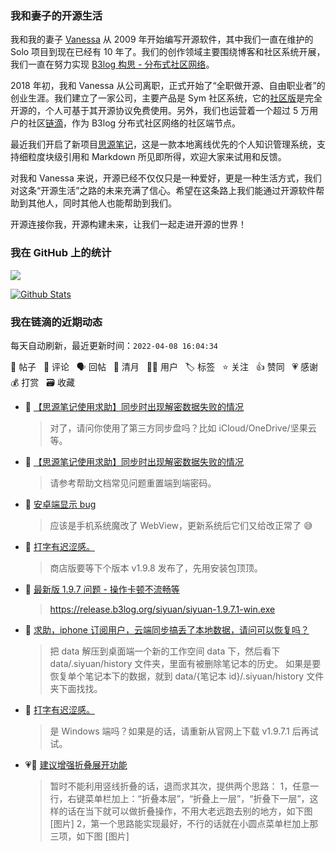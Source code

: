 ### 我和妻子的开源生活

我和我的妻子 [Vanessa](https://github.com/Vanessa219) 从 2009 年开始编写开源软件，其中我们一直在维护的 Solo 项目到现在已经有 10 年了。我们的创作领域主要围绕博客和社区系统开展，我们一直在努力实现 [B3log 构思 - 分布式社区网络](https://ld246.com/article/1546941897596)。

2018 年初，我和 Vanessa 从公司离职，正式开始了“全职做开源、自由职业者”的创业生涯。我们建立了一家公司，主要产品是 Sym 社区系统，它的[社区版](https://github.com/88250/symphony)是完全开源的，个人可基于其开源协议免费使用。另外，我们也运营着一个超过 5 万用户的社区[链滴](https://ld246.com)，作为 B3log 分布式社区网络的社区端节点。

最近我们开启了新项目[思源笔记](https://github.com/siyuan-note/siyuan)，这是一款本地离线优先的个人知识管理系统，支持细粒度块级引用和 Markdown 所见即所得，欢迎大家来试用和反馈。

对我和 Vanessa 来说，开源已经不仅仅只是一种爱好，更是一种生活方式，我们对这条“开源生活”之路的未来充满了信心。希望在这条路上我们能通过开源软件帮助到其他人，同时其他人也能帮助到我们。

开源连接你我，开源构建未来，让我们一起走进开源的世界！

### 我在 GitHub 上的统计

<a title="Hits" target="_blank" href="https://github.com/88250/88250"><img src="https://hits.b3log.org/88250/88250.svg"></a>

[![Github Stats](https://github-readme-stats.vercel.app/api?username=88250&theme=tokyonight&show_icons=true)](https://github.com/88250)

<!--events start -->

### 我在链滴的近期动态

每天自动刷新，最近更新时间：`2022-04-08 16:04:34`

📝 帖子 &nbsp; 💬 评论 &nbsp; 🗣 回帖 &nbsp; 🌙 清月 &nbsp; 👨‍💻 用户 &nbsp; 🏷️ 标签 &nbsp; ⭐️ 关注 &nbsp; 👍 赞同 &nbsp; 💗 感谢 &nbsp; 💰 打赏 &nbsp; 🗃 收藏

* 💬 [【思源笔记使用求助】同步时出现解密数据失败的情况](https://ld246.com/article/1649388592950/comment/1649391245860#comments)

  > 对了，请问你使用了第三方同步盘吗？比如 iCloud/OneDrive/坚果云等。
* 💬 [【思源笔记使用求助】同步时出现解密数据失败的情况](https://ld246.com/article/1649388592950/comment/1649389880482#comments)

  > 请参考帮助文档常见问题重置端到端密码。
* 💬 [安卓端显示 bug](https://ld246.com/article/1648138943103/comment/1649381834836#comments)

  > 应该是手机系统魔改了 WebView，更新系统后它们又给改正常了 😅
* 💬 [打字有迟涩感。](https://ld246.com/article/1649376343407/comment/1649380557602#comments)

  > 商店版要等下个版本 v1.9.8 发布了，先用安装包顶顶。
* 💬 [最新版 1.9.7 问题 - 操作卡顿不流畅等](https://ld246.com/article/1649321915142/comment/1649380500174#comments)

  > https://release.b3log.org/siyuan/siyuan-1.9.7.1-win.exe
* 💬 [求助，iphone 订阅用户，云端同步搞丢了本地数据，请问可以恢复吗？](https://ld246.com/article/1649233801915/comment/1649379125971#comments)

  > 把 data 解压到桌面端一个新的工作空间 data 下，然后看下 data/.siyuan/history 文件夹，里面有被删除笔记本的历史。 如果是要恢复单个笔记本下的数据，就到 data/{笔记本 id}/.siyuan/history 文件夹下面找找。
* 💬 [打字有迟涩感。](https://ld246.com/article/1649376343407/comment/1649378683317#comments)

  > 是 Windows 端吗？如果是的话，请重新从官网上下载 v1.9.7.1 后再试试。
* 💗💬 [建议增强折叠展开功能](https://ld246.com/article/1649210207138/comment/1649348656729#comments)

  > 暂时不能利用竖线折叠的话，退而求其次，提供两个思路： 1，任意一行，右键菜单栏加上：“折叠本层”，“折叠上一层”，“折叠下一层”，这样的话在当下就可以做折叠操作，不用大老远跑去别的地方，如下图 [图片] 2，第一个思路能实现最好，不行的话就在小圆点菜单栏加上那三项，如下图 [图片]


<!--events end -->

